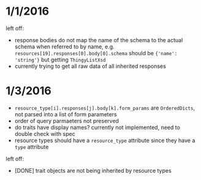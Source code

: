# 1/1/2016

left off:

- response bodies do not map the name of the schema to the actual schema when referred to by name, e.g. `resources[19].responses[0].body[0].schema` should be `{'name': 'string'}` but getting `ThingyListXsd`
- currently trying to get all raw data of all inherited responses


# 1/3/2016

- `resource_type[i].responses[j].body[k].form_params` are `OrderedDicts`, not parsed into a list of form parameters
- order of query parmaeters not preserved
- do traits have display names? currently not implemented, need to double check with spec
- resource types should have a `resource_type` attribute since they have a `type` attribute

left off:
- [DONE] trait objects are not being inherited by resource types
